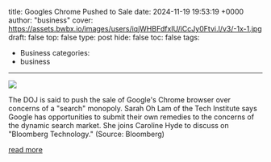 title: Googles Chrome Pushed to Sale
date: 2024-11-19 19:53:19 +0000
author: "business"
cover: https://assets.bwbx.io/images/users/iqjWHBFdfxIU/iCcJy0Ftvi.I/v3/-1x-1.jpg
draft: false
top: false
type: post
hide: false
toc: false
tags:
  - Business
categories:
  - business
---

![](https://assets.bwbx.io/images/users/iqjWHBFdfxIU/iCcJy0Ftvi.I/v3/-1x-1.jpg)

The DOJ is said to push the sale of Google's Chrome browser over concerns of a "search" monopoly. Sarah Oh Lam of the Tech Institute says Google has opportunities to submit their own remedies to the concerns of the dynamic search market. She joins Caroline Hyde to discuss on "Bloomberg Technology." (Source: Bloomberg)

[read more](https://www.bloomberg.com/news/videos/2024-11-19/google-s-chrome-pushed-to-sale-video)
